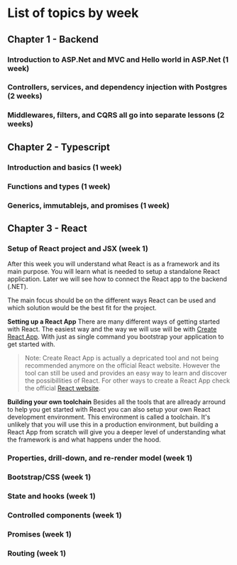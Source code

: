 # List of topics by week

## Chapter 1 - Backend 
  ### Introduction to ASP.Net and MVC and Hello world in ASP.Net (1 week)

  ### Controllers, services, and dependency injection with Postgres (2 weeks)

  ### Middlewares, filters, and CQRS all go into separate lessons (2 weeks)

## Chapter 2 - Typescript
  ### Introduction and basics (1 week)

  ### Functions and types (1 week)

  ### Generics, immutablejs, and promises (1 week)

## Chapter 3 - React
  ### Setup of React project and JSX (week 1)
  After this week you will understand what React is as a framework and its main purpose. You will learn what is needed to setup
  a standalone React application. Later we will see how to connect the React app to the backend (.NET).

  The main focus should be on the different ways React can be used and which solution would be the best fit for the project.
  
  **Setting up a React App**
  There are many different ways of getting started with React. The easiest way and the way we will use will be with [Create React App](https://create-react-app.dev/). With just as single command you bootstrap your application to get started with. 

  > Note: Create React App is actually a depricated tool and not being recommended anymore on the official React website. However the tool can still be used and provides an easy way to learn and discover the possibillities of React. For other ways to create a React App check the official [React website](https://react.dev/learn/start-a-new-react-project).

  **Building your own toolchain**
  Besides all the tools that are allready arround to help you get started with React you can also setup your own React development environment. This environment is called a toolchain. It's unlikely that you will use this in a production environment, but building a React App from scratch will give you a deeper level of understanding what the framework is and what happens under the hood.


  ### Properties, drill-down, and re-render model (week 1)

  ### Bootstrap/CSS (week 1)

  ### State and hooks (week 1)

  ### Controlled components (week 1)

  ### Promises (week 1)

  ### Routing (week 1)
